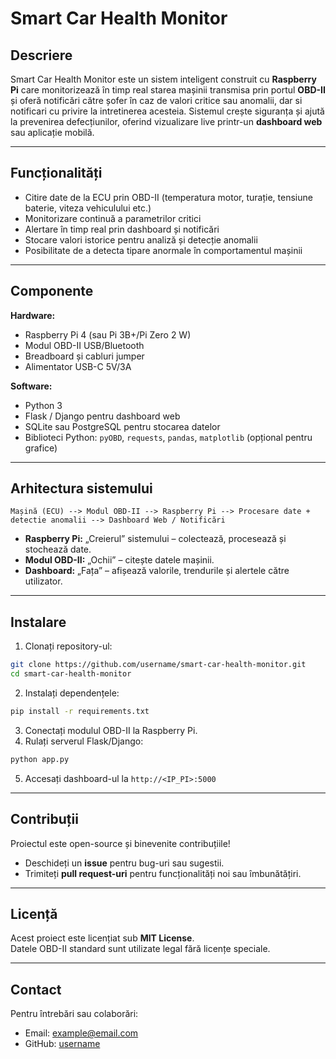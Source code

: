 # Smart Car Health Monitor

## Descriere

Smart Car Health Monitor este un sistem inteligent construit cu **Raspberry Pi** care monitorizează în timp real starea mașinii transmisa prin portul **OBD-II** și oferă notificări către șofer în caz de valori critice sau anomalii, dar si notificari cu privire la intretinerea acesteia. Sistemul crește siguranța și ajută la prevenirea defecțiunilor, oferind vizualizare live printr-un **dashboard web** sau aplicație mobilă.

---

## Funcționalități

- Citire date de la ECU prin OBD-II (temperatura motor, turație, tensiune baterie, viteza vehiculului etc.)
- Monitorizare continuă a parametrilor critici
- Alertare în timp real prin dashboard și notificări
- Stocare valori istorice pentru analiză și detecție anomalii
- Posibilitate de a detecta tipare anormale în comportamentul mașinii

---

## Componente

**Hardware:**
- Raspberry Pi 4 (sau Pi 3B+/Pi Zero 2 W)  
- Modul OBD-II USB/Bluetooth  
- Breadboard și cabluri jumper  
- Alimentator USB-C 5V/3A  

**Software:**
- Python 3
- Flask / Django pentru dashboard web
- SQLite sau PostgreSQL pentru stocarea datelor
- Biblioteci Python: `pyOBD`, `requests`, `pandas`, `matplotlib` (opțional pentru grafice)  

---

## Arhitectura sistemului

```
Mașină (ECU) --> Modul OBD-II --> Raspberry Pi --> Procesare date + detectie anomalii --> Dashboard Web / Notificări
```

- **Raspberry Pi:** „Creierul” sistemului – colectează, procesează și stochează date.  
- **Modul OBD-II:** „Ochii” – citește datele mașinii.  
- **Dashboard:** „Fața” – afișează valorile, trendurile și alertele către utilizator.  

---

## Instalare

1. Clonați repository-ul:

```bash
git clone https://github.com/username/smart-car-health-monitor.git
cd smart-car-health-monitor
```

2. Instalați dependențele:

```bash
pip install -r requirements.txt
```

3. Conectați modulul OBD-II la Raspberry Pi.  
4. Rulați serverul Flask/Django:

```bash
python app.py
```

5. Accesați dashboard-ul la `http://<IP_PI>:5000`  

---

## Contribuții

Proiectul este open-source și binevenite contribuțiile!  
- Deschideți un **issue** pentru bug-uri sau sugestii.  
- Trimiteți **pull request-uri** pentru funcționalități noi sau îmbunătățiri.

---

## Licență

Acest proiect este licențiat sub **MIT License**.  
Datele OBD-II standard sunt utilizate legal fără licențe speciale.

---

## Contact

Pentru întrebări sau colaborări:  
- Email: example@email.com  
- GitHub: [username](https://github.com/username)

